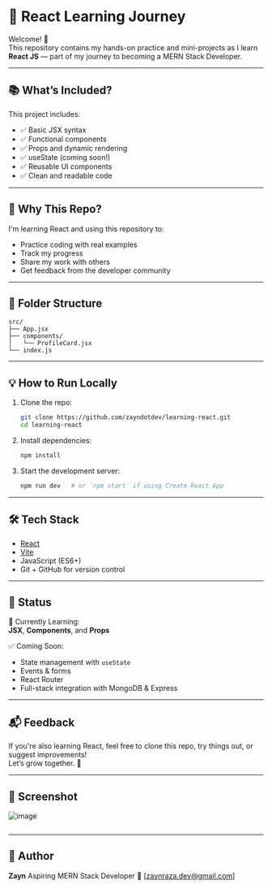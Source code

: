 # 🚀 React Learning Journey

Welcome! 👋  
This repository contains my hands-on practice and mini-projects as I learn **React JS** — part of my journey to becoming a MERN Stack Developer.

---

## 📚 What’s Included?

This project includes:

- ✅ Basic JSX syntax
- ✅ Functional components
- ✅ Props and dynamic rendering
- ✅ useState (coming soon!)
- ✅ Reusable UI components
- ✅ Clean and readable code

---

## 🧠 Why This Repo?

I'm learning React and using this repository to:

- Practice coding with real examples
- Track my progress
- Share my work with others
- Get feedback from the developer community

---

## 📂 Folder Structure

```
src/
├── App.jsx
├── components/
│   └── ProfileCard.jsx
└── index.js
```

---

## 💡 How to Run Locally

1. Clone the repo:

   ```bash
   git clone https://github.com/zayndotdev/learning-react.git
   cd learning-react
   ```

2. Install dependencies:

   ```bash
   npm install
   ```

3. Start the development server:
   ```bash
   npm run dev   # or `npm start` if using Create React App
   ```

---

## 🛠️ Tech Stack

- [React](https://react.dev/)
- [Vite](https://vitejs.dev/)
- JavaScript (ES6+)
- Git + GitHub for version control

---

## 🌱 Status

🔄 Currently Learning:  
**JSX**, **Components**, and **Props**

✅ Coming Soon:

- State management with `useState`
- Events & forms
- React Router
- Full-stack integration with MongoDB & Express

---

## 📬 Feedback

If you're also learning React, feel free to clone this repo, try things out, or suggest improvements!  
Let’s grow together. 💪

---

## 📸 Screenshot 

![image](https://github.com/user-attachments/assets/2f7d32af-5e0c-499a-8a42-7427617ac3e7)


```

```

---

## 📌 Author

**Zayn**
Aspiring MERN Stack Developer
📧 [zaynraza.dev@gmail.com]

```

```

```

```
